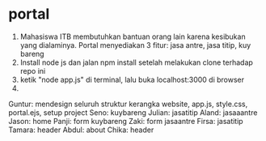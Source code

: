 # portal

1. Mahasiswa ITB membutuhkan bantuan orang lain karena kesibukan yang dialaminya. Portal menyediakan 3 fitur: jasa antre, jasa titip, kuy bareng
2. Install node js dan jalan npm install setelah melakukan clone terhadap repo ini
3. ketik "node app.js" di terminal, lalu buka localhost:3000 di browser
4.
Guntur: mendesign seluruh struktur kerangka website, app.js, style.css, portal.ejs, setup project
Seno: kuybareng
Julian: jasatitip
Aland: jasaaantre
Jason: home
Panji: form kuybareng
Zaki: form jasaantre
Firsa: jasatitip
Tamara: header
Abdul: about
Chika: header
